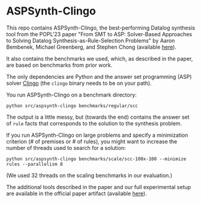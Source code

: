 # ASPSynth-Clingo

This repo contains ASPSynth-Clingo, the best-performing Datalog synthesis tool from the POPL'23 paper "From SMT to ASP: Solver-Based Approaches to Solving Datalog Synthesis-as-Rule-Selection Problems" by Aaron Bembenek, Michael Greenberg, and Stephen Chong (available [here](https://dl.acm.org/doi/abs/10.1145/3571200)).

It also contains the benchmarks we used, which, as described in the paper, are based on benchmarks from prior work.

The only dependencies are Python and the answer set programming (ASP) solver [Clingo](https://potassco.org/clingo/) (the `clingo` binary needs to be on your path).

You run ASPSynth-Clingo on a benchmark directory:

```shell
python src/aspsynth-clingo benchmarks/regular/scc
```

The output is a little messy, but (towards the end) contains the answer set of `rule` facts that corresponds to the solution to the synthesis problem.

If you run ASPSynth-Clingo on large problems and specify a minimization criterion (# of premises or # of rules), you might want to increase the number of threads used to search for a solution:

```
python src/aspsynth-clingo benchmarks/scale/scc-100x-100 --minimize rules --parallelism 8
```

(We used 32 threads on the scaling benchmarks in our evaluation.)

The additional tools described in the paper and our full experimental setup are available in the official paper artifact (available [here](https://zenodo.org/records/7150677)).